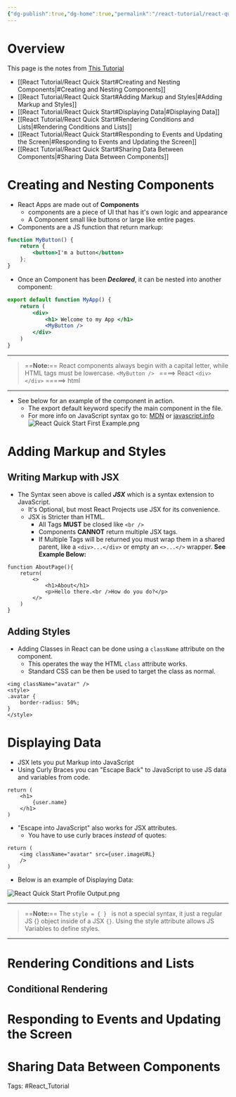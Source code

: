 ```yaml
---
{"dg-publish":true,"dg-home":true,"permalink":"/react-tutorial/react-quick-start/","tags":["gardenEntry"],"dgPassFrontmatter":true,"noteIcon":""}
---
```


# Overview
This page is the notes from [This Tutorial](https://react.dev/learn#)
- [[React Tutorial/React Quick Start#Creating and Nesting Components\|#Creating and Nesting Components]]
- [[React Tutorial/React Quick Start#Adding Markup and Styles\|#Adding Markup and Styles]]
- [[React Tutorial/React Quick Start#Displaying Data\|#Displaying Data]]
- [[React Tutorial/React Quick Start#Rendering Conditions and Lists\|#Rendering Conditions and Lists]]
- [[React Tutorial/React Quick Start#Responding to Events and Updating the Screen\|#Responding to Events and Updating the Screen]]
- [[React Tutorial/React Quick Start#Sharing Data Between Components\|#Sharing Data Between Components]]

# Creating and Nesting Components
- React Apps are made out of **Components**
	- components are a piece of UI that has it's own logic and appearance
	- A Component small like buttons or large like entire pages.
- Components are a JS function that return markup:
```jsx
function MyButton() {
	return {
		<button>I'm a button</button>
	};
}
```
- Once an Component has been ***Declared***, it can be nested into another component:
```jsx
export default function MyApp() {
	return (
		<div>
			<h1> Welcome to my App </h1>
			<MyButton />
		</div>
	)
}
```
---
 >==**Note:**==
 >	React components always begin with a capital letter, while HTML tags must be lowercase.
 >	`<MyButton /> ` ====> React
 >	`<div></div>` =====> html
---
- See below for an example of the component in action.
	- The export default keyword specify the main component in the file.
	- For more info on JavaScript syntax go to: [MDN](https://developer.mozilla.org/en-US/docs/web/javascript/reference/statements/export) or [javascript.info](https://javascript.info/import-export)
![React Quick Start First Example.png](/img/user/React%20Tutorial/Attachments/React%20Quick%20Start%20First%20Example.png)


# Adding Markup and Styles

## Writing Markup with JSX
- The Syntax seen above is called ***JSX*** which is a syntax extension to JavaScript.
	- It's Optional, but most React Projects use JSX for its convenience. 
	- JSX is Stricter than HTML.
		- All Tags **MUST** be closed like `<br />`
		- Components **CANNOT** return multiple JSX tags.
		- If Multiple Tags will be returned you must wrap them in a shared parent, like a `<div>...</div>` or empty an `<>...</>` wrapper. **See Example Below:**
```JSX
function AboutPage(){
	return(
		<>
			<h1>About</h1>
			<p>Hello there.<br />How do you do?</p>
		</>
	)
}
```

## Adding Styles
- Adding Classes in React can be done using a `className` attribute on the component.
	- This operates the way the HTML `class` attribute works.
	- Standard CSS can be then be used to target the class as normal.
```JSX
<img className="avatar" />
<style>
.avatar {
	border-radius: 50%;
}
</style>
```


# Displaying Data
- JSX lets you put Markup into JavaScript
- Using Curly Braces you can "Escape Back" to JavaScript to use JS data and variables from code.
```JSX
return ( 
	<h1> 
		{user.name} 
	</h1> 
)
```
- "Escape into JavaScript" also works for JSX attributes.
	- You have to use curly braces *instead* of quotes:
```JSX
return (
	<img className="avatar" src={user.imageURL}
	/>
)
```
- Below is an example of Displaying Data:

![React Quick Start Profile Output.png](/img/user/React%20Tutorial/Attachments/React%20Quick%20Start%20Profile%20Output.png)

---
 >==**Note:**==
>	The `style = { } ` is not a special syntax, it just a regular JS {} object inside of a JSX `{}`.
>	Using the style attribute allows JS Variables to define styles.
---


# Rendering Conditions and Lists
## Conditional Rendering
# Responding to Events and Updating the Screen
# Sharing Data Between Components

Tags:
#React_Tutorial